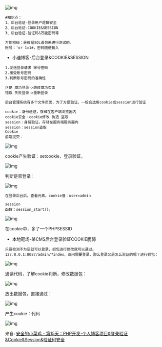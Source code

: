 ![img](https://cdn.nlark.com/yuque/0/2024/png/1591503/1721114541924-22462bbb-dd8c-4cbd-975d-e47b61efc6b3.png)

```plain
#知识点：
1、后台验证-登录用户逻辑安全
2、后台验证-COOKIE&SESSION
3、后台验证-验证码&万能密码等

万能密码：是根据SQL语句来进行测试的。
账号：'or 1=1#，密码随便输入
```

- 小迪博客-后台登录&COOKIE&SESSION

```plain
1.发送登录请求 账号密码
2.接受账号密码
3.判断账号密码的准确性

正确 成功登录->跳转成功页面
错误 失败登录->重新登录

后台管理系统有多个文件页面，为了方便验证，一般会选用cookie或session进行验证

cookie：身份验证，存储在客户端浏览器内
cookie安全：cookie修改 伪造 盗取
session：身份验证，存储在服务端服务器内
session：session盗取
Cookie
前端提交：
```

![img](https://cdn.nlark.com/yuque/0/2024/png/1591503/1721114536015-2ad9835b-cb30-4627-b53f-0b29cee2c4b8.png)

cookie产生验证：setcookie，登录验证。

![img](https://cdn.nlark.com/yuque/0/2024/png/1591503/1721114536085-11cad70c-031f-4c7f-a0e9-4492c67a9a2b.png)

判断是否登录：

![img](https://cdn.nlark.com/yuque/0/2024/png/1591503/1721114536076-f922d039-aa73-4e3c-aa60-929d8670614c.png)

```plain
在登录后台后，查看元素，cookie值：user=admin

session
函数：session_start();
```

![img](https://cdn.nlark.com/yuque/0/2024/png/1591503/1721114536262-7a6a3e90-1bc0-4628-b198-53eb68da3114.png)

在cookie中，多了一个PHPSESSID

- 本地靶场-某CMS后台登录验证COOKIE脆弱

```plain
只要检测不为空就可以登录，抓包进行修改就可以通过。
127.0.0.1:8087/admin/?index，访问需要登录，那么登录又是怎么验证的呢？进行抓包：
```

![img](https://cdn.nlark.com/yuque/0/2024/png/1591503/1721114536858-da87cad1-709c-4886-8bae-5dbf7d396aa4.png)

通读代码，了解cookie判断，修改数据包：

![img](https://cdn.nlark.com/yuque/0/2024/png/1591503/1721114537133-d0c2d737-acd7-4be8-b5f4-797ecfa772df.png)

放出数据包，直接通过：

![img](https://cdn.nlark.com/yuque/0/2024/png/1591503/1721114537855-dafcfe01-91b4-4338-b990-2b97d6b2aa31.png)

产生cookie：代码

![img](https://cdn.nlark.com/yuque/0/2024/png/1591503/1721114537011-c68eb212-2d37-46fc-a686-5c4ac6ee5d21.png)



来自: [安全的小菜鸡 - 第15天：PHP开发-个人博客项目&登录验证&Cookie&Session&验证码安全](http://www.mumuxi8.com/?id=18)